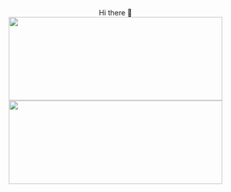 <div align=center> Hi there 👋 </div>


<div align=center display=inline>
  
  <img width=420 height=165 src="https://github-readme-stats.vercel.app/api?username=Shapsberg&count_private=true&show_icons=true&theme=transparent" />
 
  <img width=420 height=165 src="https://github-readme-stats.vercel.app/api/top-langs/?username=Shapsberg&theme=transparent&layout=compact" />

</div> 
<!--
[![Top Langs](https://github-readme-stats.vercel.app/api/top-langs/?username=Shapsberg&theme=transparent&layout=compact)](https://github.com/madsemilf/github-readme-stats)

<!--
**Shapsberg/shapsberg** is a ✨ _special_ ✨ repository because its `README.md` (this file) appears on your GitHub profile.

Here are some ideas to get you started:

- 🔭 I’m currently working on ...
- 🌱 I’m currently learning ...
- 👯 I’m looking to collaborate on ...
- 🤔 I’m looking for help with ...
- 💬 Ask me about ...
- 📫 How to reach me: ...
- 😄 Pronouns: ...
- ⚡ Fun fact: ...

https://github.com/anuraghazra/github-readme-stats
-->
